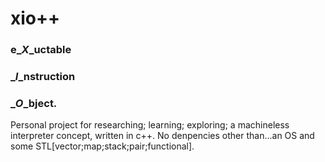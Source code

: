 # xio++  

   ### e_*X*_uctable 
   ### _*I*_nstruction 
   ### _*O*_bject.

Personal project for researching; learning; exploring; a machineless interpreter concept, written in c++.
No denpencies other than...an OS and some STL[vector;map;stack;pair;functional].

